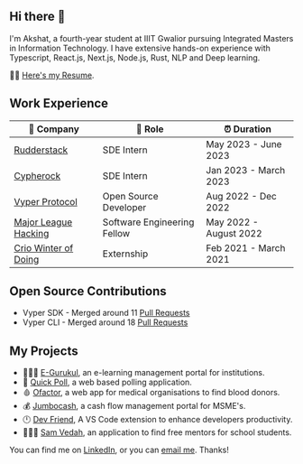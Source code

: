 ## Hi there 👋

<!--
**aidenszeto/aidenszeto** is a ✨ _special_ ✨ repository because its `README.md` (this file) appears on your GitHub profile.

Here are some ideas to get you started:

- 🔭 I’m currently working on ...
- 🌱 I’m currently learning ...
- 👯 I’m looking to collaborate on ...
- 🤔 I’m looking for help with ...
- 💬 Ask me about ...
- 📫 How to reach me: ...
- 😄 Pronouns: ...
- ⚡ Fun fact: ...
-->

I'm Akshat, a fourth-year student at IIIT Gwalior pursuing Integrated Masters in Information Technology. I have extensive hands-on experience with Typescript, React.js, Next.js, Node.js, Rust, NLP and Deep learning. 

👨‍🎓  [Here's my Resume](https://drive.google.com/file/d/1wbp0yOwvWVIvAFr0z70ukKD7RKYTmzBs/view?usp=sharing).

## Work Experience

| 🏢 Company | 💼 Role | ⏰ Duration |
| --- | --- | --- |
| [Rudderstack](https://www.rudderstack.com) | SDE Intern | May 2023 - June 2023 |
| [Cypherock](https://www.cypherock.com) | SDE Intern | Jan 2023 - March 2023 |
| [Vyper Protocol](https://www.vyperprotocol.io/) | Open Source Developer | Aug 2022 - Dec 2022 |
| [Major League Hacking](https://fellowship.mlh.io/) | Software Engineering Fellow | May 2022 - August 2022 |
| [Crio Winter of Doing](https://www.crio.do/crio-winter-of-doing/) | Externship | Feb 2021 - March 2021 |

## Open Source Contributions
- Vyper SDK - Merged around 11 [Pull Requests](https://github.com/vyper-protocol/vyper-core/pulls?q=is%3Apr+is%3Aclosed+author%3Aiamakshat01)
- Vyper CLI - Merged around 18 [Pull Requests](https://github.com/vyper-protocol/vyper-cli/pulls?q=is%3Apr+author%3Aiamakshat01+)

## My Projects
- 👩🏻‍🏫 [E-Gurukul](https://e-gurukul.netlify.app/), an e-learning management portal for institutions.
- 🧿 [Quick Poll](https://quickpoll-one.vercel.app/), a web based polling application.
- 🩸 [Ofactor](https://ofactor.netlify.app/), a web app for medical organisations to find blood donors.
- 💰 [Jumbocash](https://jumbocash.netlify.app/), a cash flow management portal for MSME's. 
- 🕛 [Dev Friend](https://marketplace.visualstudio.com/items?itemName=DevFriend.dev-friend), A VS Code extension to enhance developers productivity.
- 👩🏻‍🏫 [Sam Vedah](https://samvedah.netlify.app/), an application to find free mentors for school students.

You can find me on [LinkedIn](https://www.linkedin.com/in/mangal-akshat/), or you can [email me](mailto:akshatmangaliiitg@gmail.com). Thanks! 
